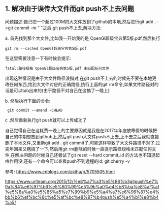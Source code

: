  ## 1. 解决由于误传大文件而git push不上去问题

 问题描述:自己把一个超过100M的大文件放到了github的本地,然后进行git add .   ->git commit -m "  "之后,git push不上去,解决方法:

 a. 首先找到那个大文件,比如我一开始我的是  OpenGl超级宝典第5版.pdf,然后执行
 
    git rm --cached OpenGl超级宝典第5版.pdf

在这里需要注意一下有时候会提示:

    fatal:路径规格 OpenGl超级宝典第5版.pdf 未匹配任何文件
 
 出现这种情况是由于大文件路径没指对,在git push不上去的时候先不要在本地更改任何东西,找到大文件对应的正确路径,执行上面的git rm命令,如果文件路径对的话是可以tab出来的(由于路径不对自己在这搞了一晚上) 

b. 然后执行下面的命令:

     git commit --amend -CHEAD

c .然后重新执行git push就可以上传成功了

自己觉得自己在这耗费一晚上的主要原因就是我是在2017年年底放寒假的时候把自己的中期想放到github上,然后git push大文件push不上去,上不去之后我就直接删了本地文件,又重新git add .   git commit了,可能这样导致了大文件路径不对了,过完年回来又瞎搞了一下,然后用git rm删除的时候一直提示路径规格未匹配任何文件,在解决问题的时候自己还尝试了git reset  --hard  commit_id 的方法也不知道起啥作用没.还有一个命令可以查看push不到远程的id:    git cherry -v

参考: https://www.cnblogs.com/akiha/p/5705505.html

https://www.urlteam.org/2015/12/%e8%a7%a3%e5%86%b3gitpush%e7%9a%84%e6%97%b6%e5%80%99%e5%9b%a0%e4%b8%ba%e8%af%af%e5%8a%a0%e5%85%a5%e7%89%b9%e5%a4%a7%e6%96%87%e4%bb%b6%ef%bc%8c%e5%af%bc%e8%87%b4push%e5%a4%b1%e8%b4%a5/ 
